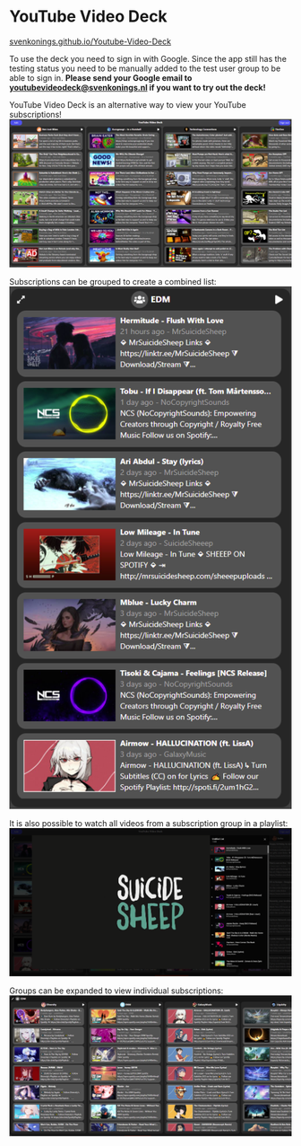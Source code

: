 # YouTube Video Deck

[svenkonings.github.io/Youtube-Video-Deck](https://svenkonings.github.io/Youtube-Video-Deck/)

To use the deck you need to sign in with Google.
Since the app still has the testing status you need to be manually added to the test user group to be able to sign in.
**Please send your Google email to [youtubevideodeck@svenkonings.nl](mailto:youtubevideodeck@svenkonings.nl) if you want to try out the deck!**

YouTube Video Deck is an alternative way to view your YouTube subscriptions!
![Deck overview](img/Deck.png)

Subscriptions can be grouped to create a combined list:
![Subscription group (collapsed)](img/Group-collapsed.png)

It is also possible to watch all videos from a subscription group in a playlist:
![Subscription group playlist](img/Group-playlist.png)

Groups can be expanded to view individual subscriptions:
![Subscription group (expanded)](img/Group-expanded.png)
